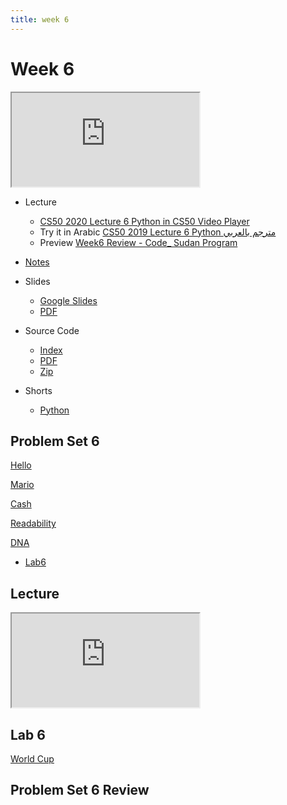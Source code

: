```yaml
---
title: week 6
---
```


# Week 6

<iframe src="https://www.youtube.com/embed/ZEQh45W_UDo"></iframe>


- Lecture

  - [CS50 2020 Lecture 6 Python in CS50 Video Player](https://video.cs50.io/ZEQh45W_UDo?screen=A4eeGBU4qTE)
  - Try it in Arabic
    [CS50 2019 Lecture 6 Python مترجم بالعربي](https://www.youtube.com/embed/CRR5_q9t0FU)
  - Preview
     [Week6 Review - Code_ Sudan Program](https://www.youtube.com/embed/8wF2OIIBQUo)
- [Notes](https://cs50.harvard.edu/x/2021/notes/6/)
- Slides
  - <a href="https://docs.google.com/presentation/d/16hi8SlpyO7qS0QRKUrpm_sbwK-YfG0QTyGfEjVh9fJs/edit?usp=sharing">Google Slides</a>
  - <a href="https://cdn.cs50.net/2020/fall/lectures/6/lecture6.pdf">PDF</a>
- Source Code
  - <a href="https://cdn.cs50.net/2020/fall/lectures/6/src6/">Index</a>
  - <a href="https://cdn.cs50.net/2020/fall/lectures/6/src6.pdf">PDF</a>
  - <a href="https://cdn.cs50.net/2020/fall/lectures/6/src6.zip">Zip</a>
- Shorts
  - <a href="https://www.youtube.com/watch?v=mgBpcQRDtl0" savefrom_lm_index="0" savefrom_lm="1">Python</a>
  
  
## Problem Set 6

[Hello](https://lab.cs50.io/Mohamed-Faroug/lab/main/pset6/hello)

[Mario](https://lab.cs50.io/Mohamed-Faroug/lab/main/pset6/mario/less)

[Cash](https://lab.cs50.io/Mohamed-Faroug/lab/main//pset6/cash)

[Readability](https://lab.cs50.io/Mohamed-Faroug/lab/main/pset6/Readability)

[DNA](https://lab.cs50.io/Mohamed-Faroug/lab/main/pset6/DNA)

- [Lab6](https://cs50.harvard.edu/x/2021/labs/6/)

## Lecture

<iframe src="https://www.youtube.com/embed/AF57jepMqM0"></iframe>

## Lab 6

[World Cup](https://cs50.harvard.edu/x/2021/labs/6/#:~:text=World%20Cup)

## Problem Set 6 Review 
<!-- <div class="box" >Speller Review  <iframe src="https://www.youtube.com/embed/S_3NvpLje3M"></iframe></div>
<div class="box" >Caesar Review  <iframe src="https://www.youtube.com/embed/3BcjXzNlT0w"></iframe></div> -->
